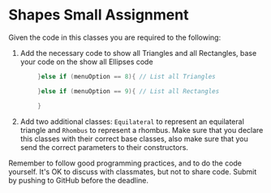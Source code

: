 # Shapes Small Assignment

Given the code in this classes you are required to the following:
1. Add the necessary code to show all Triangles and all Rectangles, base your code on the show all Ellipses code
```C
		}else if (menuOption == 8){ // List all Triangles

		}else if (menuOption == 9){ // List all Rectangles

		}
```
2. Add two additional classes: `Equilateral` to represent an equilateral triangle and `Rhombus` to represent a rhombus. Make sure that you declare this
 classes with their correct base classes, also make sure that you send the correct parameters to their constructors.
 
 
Remember to follow good programming practices, and to do the code yourself. It's OK to discuss with classmates, but not to share code. Submit by pushing to
 GitHub before the deadline.

